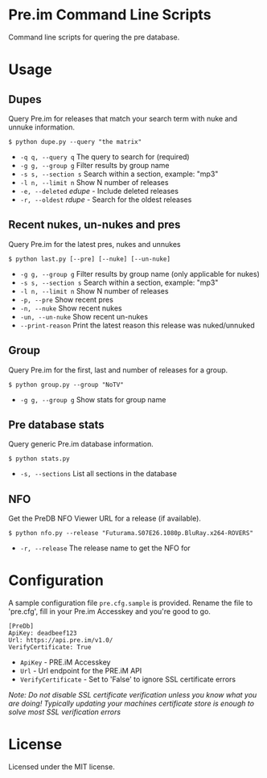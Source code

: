 Pre.im Command Line Scripts
===========================

Command line scripts for quering the pre database.


# Usage

## Dupes

Query Pre.im for releases that match your search term with nuke and unnuke information.

```
$ python dupe.py --query "the matrix"
```

* `-q q, --query q`   The query to search for (required)
* `-g g, --group g`   Filter results by group name
* `-s s, --section s` Search within a section, example: "mp3"
* `-l n, --limit n`   Show N number of releases
* `-e, --deleted`     *edupe* - Include deleted releases
* `-r, --oldest`      *rdupe* - Search for the oldest releases

## Recent nukes, un-nukes and pres

Query Pre.im for the latest pres, nukes and unnukes

```
$ python last.py [--pre] [--nuke] [--un-nuke]
```

* `-g g, --group g`   Filter results by group name (only applicable for nukes)
* `-s s, --section s` Search within a section, example: "mp3"
* `-l n, --limit n`   Show N number of releases
* `-p, --pre`         Show recent pres
* `-n, --nuke`        Show recent nukes
* `-un, --un-nuke`    Show recent un-nukes
* `--print-reason`    Print the latest reason this release was nuked/unnuked

## Group

Query Pre.im for the first, last and number of releases for a group.

```
$ python group.py --group "NoTV"
```

* `-g g, --group g` Show stats for group name

## Pre database stats

Query generic Pre.im database information.

```
$ python stats.py
```

* `-s, --sections` List all sections in the database

## NFO

Get the PreDB NFO Viewer URL for a release (if available).

```
$ python nfo.py --release "Futurama.S07E26.1080p.BluRay.x264-ROVERS"
```

* `-r, --release` The release name to get the NFO for


# Configuration

A sample configuration file `pre.cfg.sample` is provided. Rename the file to 'pre.cfg', fill in your Pre.im Accesskey
and you're good to go.

```config
[PreDb]
ApiKey: deadbeef123
Url: https://api.pre.im/v1.0/
VerifyCertificate: True
```

* `ApiKey` - PRE.iM Accesskey
* `Url` - Url endpoint for the PRE.iM API
* `VerifyCertificate` - Set to 'False' to ignore SSL certificate errors

_Note: Do not disable SSL certificate verification unless you know what you are doing! Typically updating your machines
certificate store is enough to solve most SSL verification errors_


# License

Licensed under the MIT license.
